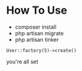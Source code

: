 # How To Use

- composer install
- php artisan migrate
- php artisan tinker
```
User::factory(5)->create()
```

you're all set 
